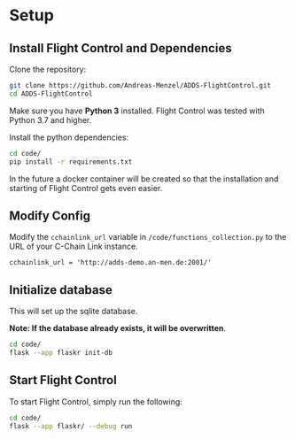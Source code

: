 # Setup

## Install Flight Control and Dependencies

Clone the repository:

```bash
git clone https://github.com/Andreas-Menzel/ADDS-FlightControl.git
cd ADDS-FlightControl
```

Make sure you have **Python 3** installed. Flight Control was tested with
Python 3.7 and higher.

Install the python dependencies:

```bash
cd code/
pip install -r requirements.txt
```

In the future a docker container will be created so that the installation and
starting of Flight Control gets even easier.

## Modify Config

Modify the `cchainlink_url` variable in `/code/functions_collection.py` to the
URL of your C-Chain Link instance.

```
cchainlink_url = 'http://adds-demo.an-men.de:2001/'
```

## Initialize database

This will set up the sqlite database.

**Note: If the database already exists, it will be overwritten**.

```bash
cd code/
flask --app flaskr init-db
```

## Start Flight Control

To start Flight Control, simply run the following:

```bash
cd code/
flask --app flaskr/ --debug run
```

